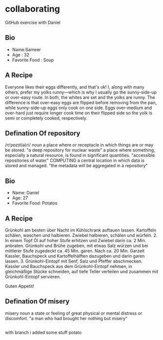 # collaborating
GitHub exercise with Daniel

## Bio

- Name:Sameer
- Age : 32
- Favorite Food : Soup

## A Recipe
 Everyone likes their eggs differently, and that's ok! I, along with many others, prefer my yolks runny—which is why I usually go the sunny-side-up or over-easy route. In both, the whites are set and the yolks are runny. The difference is that over-easy eggs are flipped before removing from the pan, while sunny-side-up eggs only cook on one side. Eggs over-medium and over-hard just require longer cook time on their flipped side so the yolk is semi or completely cooked, respectively. 


 ## Defination Of repository
/rɪˈpɒzɪt(ə)ri/
noun
a place where or receptacle in which things are or may be stored.
"a deep repository for nuclear waste"
a place where something, especially a natural resource, is found in significant quantities.
"accessible repositories of water"
COMPUTING
a central location in which data is stored and managed.
"the metadata will be aggregated in a repository"



## Bio

- Name: Daniel
- Age: 27
- Favorite Food: Potatos

## A Recipe 

Grünkohl am besten über Nacht im Kühlschrank auftauen lassen. Kartoffeln schälen, waschen und halbieren. Zwiebel halbieren, schälen und würfeln.
2.
In einem Topf Öl auf hoher Stufe erhitzen und Zwiebel darin ca. 2 Min. anbraten. Grünkohl und Brühe zugeben, mit etwas Salz würzen und bei mittlerer Stufe zugedeckt ca. 45 Min. garen. Nach ca. 20 Min. Garzeit Kassler, Bauchspeck und Kartoffelhälften dazugeben und darin garen lassen.
3.
Grünkohl-Eintopf mit Senf, Salz und Pfeffer abschmecken. Kassler und Bauchspeck aus dem Grünkohl-Eintopf nehmen, in gleichmäßige Stücke schneiden, auf tiefe Teller verteilen und zusammen mit Grünkohl-Eintopf servieren.

Guten Appetit!

## Defination Of misery

misery
noun
a state or feeling of great physical or mental distress or discomfort.
"a man who had brought her nothing but misery"


##

with branch i added some stuff potato